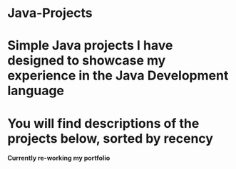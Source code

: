 # Java-Projects
# Simple Java projects I have designed to showcase my experience in the Java Development language
# You will find descriptions of the projects below, sorted by recency 

**Currently re-working my portfolio**
